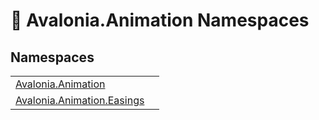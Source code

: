 # 📂 Avalonia.Animation Namespaces






## Namespaces
<table>
<tr>
<td><a href="N_Avalonia_Animation">Avalonia.Animation</a></td>
<td></td>
</tr>
<tr>
<td><a href="N_Avalonia_Animation_Easings">Avalonia.Animation.Easings</a></td>
<td></td>
</tr>
</table>